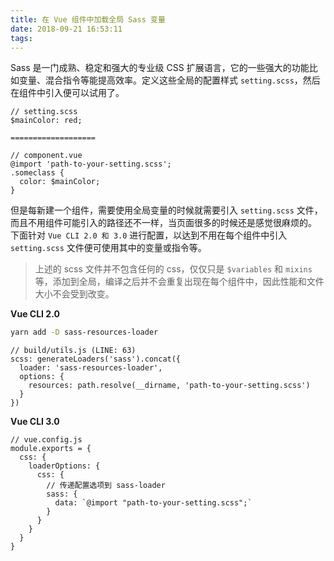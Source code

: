 ```yaml
---
title: 在 Vue 组件中加载全局 Sass 变量
date: 2018-09-21 16:53:11
tags:
---
```



Sass 是一门成熟、稳定和强大的专业级 CSS 扩展语言，它的一些强大的功能比如变量、混合指令等能提高效率。定义这些全局的配置样式 `setting.scss`，然后在组件中引入便可以试用了。

```
// setting.scss
$mainColor: red;

===================

// component.vue
@import 'path-to-your-setting.scss';
.someclass {
  color: $mainColor;
}
```

但是每新建一个组件，需要使用全局变量的时候就需要引入 `setting.scss` 文件，而且不用组件可能引入的路径还不一样，当页面很多的时候还是感觉很麻烦的。
下面针对 `Vue CLI 2.0 和 3.0` 进行配置，以达到不用在每个组件中引入 `setting.scss` 文件便可使用其中的变量或指令等。

<!-- more -->

> 上述的 scss 文件并不包含任何的 css，仅仅只是 `$variables` 和 `mixins` 等，添加到全局，编译之后并不会重复出现在每个组件中，因此性能和文件大小不会受到改变。

**Vue CLI 2.0**

```bash
yarn add -D sass-resources-loader
```

```
// build/utils.js (LINE: 63)
scss: generateLoaders('sass').concat({
  loader: 'sass-resources-loader',
  options: {
    resources: path.resolve(__dirname, 'path-to-your-setting.scss')
  }
})
```

**Vue CLI 3.0**

```
// vue.config.js
module.exports = {
  css: {
    loaderOptions: {
      css: {
        // 传递配置选项到 sass-loader
        sass: {
          data: `@import "path-to-your-setting.scss";`
        }
      }
    }
  }
}
```

